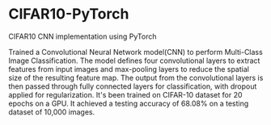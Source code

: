 # CIFAR10-PyTorch
CIFAR10 CNN implementation using PyTorch

Trained a Convolutional Neural Network model(CNN) to perform Multi-Class Image Classification. The model defines four convolutional layers to extract features from input images and max-pooling layers to reduce the spatial size of the resulting feature map. The output from the convolutional layers is then passed through fully connected layers for classification, with dropout applied for regularization. It's been trained on CIFAR-10 dataset for 20 epochs on a GPU. It achieved a testing accuracy of 68.08% on a testing dataset of 10,000 images.


